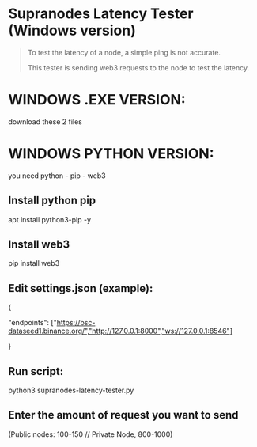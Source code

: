 # Supranodes Latency Tester (Windows version)

>To test the latency of a node, a simple ping is not accurate.
>
>This tester is sending web3 requests to the node to test the latency. 


# WINDOWS .EXE VERSION:
download these 2 files


# WINDOWS PYTHON VERSION:
you need python - pip - web3

## Install python pip
apt install python3-pip -y

## Install web3
pip install web3

## Edit settings.json (example):
{

"endpoints": ["https://bsc-dataseed1.binance.org/","http://127.0.0.1:8000","ws://127.0.0.1:8546"]

}

## Run script:
python3 supranodes-latency-tester.py

## Enter the amount of request you want to send
(Public nodes: 100-150 // Private Node, 800-1000)
